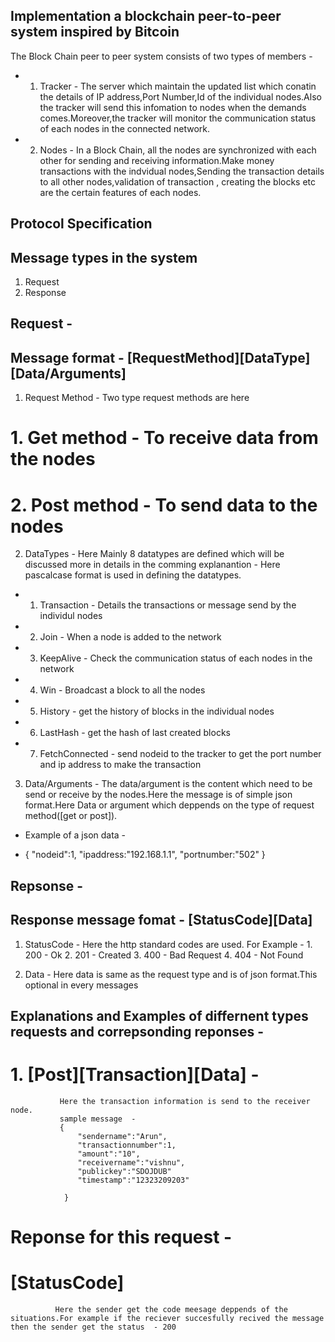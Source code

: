 ## Implementation a blockchain peer-to-peer system inspired by Bitcoin ##

The Block Chain peer to peer system consists of two types of members - 

* 1. Tracker - The server which maintain the updated list which conatin the details of IP address,Port Number,Id of the individual nodes.Also the tracker will send this infomation to nodes when the demands comes.Moreover,the tracker will monitor the communication status of each nodes in the connected network.

* 2. Nodes - In a Block Chain, all the nodes are synchronized with each other for sending and receiving information.Make money   transactions with the indvidual nodes,Sending the transaction details to all other nodes,validation of transaction , creating the blocks etc are the certain features of each nodes.

## Protocol Specification ##

## Message types  in the system ##

1. Request 
2. Response

## Request -  

## Message format  - [RequestMethod][DataType][Data/Arguments]

1. Request Method  - Two type request methods are here 

# 1. Get method  - To receive data from the nodes 
# 2. Post method  - To send data to the nodes

2. DataTypes  - Here Mainly 8 datatypes are defined which will be discussed more in details in the comming explanantion  - Here pascalcase format is used in defining the datatypes.

* 1. Transaction - Details the transactions or message send by the individul nodes
* 2. Join - When a node is added to the network
* 3. KeepAlive - Check the communication status of each nodes in the network
* 4. Win - Broadcast a block to all the nodes
* 5. History - get the history of blocks in the individual nodes
* 6. LastHash - get the hash of last created blocks
* 7. FetchConnected - send nodeid to the tracker to get the port number and ip address to make the transaction

3. Data/Arguments - The data/argument is the content which need to be send or receive by the nodes.Here the message is of simple json format.Here Data or argument which deppends on the type of request method([get or post]).

* Example of a  json data - 

- {
    "nodeid":1,
    "ipaddress:"192.168.1.1",
    "portnumber:"502"
 }


## Repsonse -

## Response message fomat  - [StatusCode][Data]

1. StatusCode - Here the http standard codes are used.
   For Example  - 
           1. 200 - Ok
           2. 201 - Created
           3. 400 - Bad Request
           4. 404 - Not Found


2. Data  - Here data is same as the request type and is of json format.This optional in every messages


## Explanations and Examples of differnent types requests and correpsonding reponses - 

# 1. [Post][Transaction][Data] - 
               Here the transaction information is send to the receiver node.
               sample message  - 
               {
                   "sendername":"Arun",
                   "transactionnumber":1,
                   "amount":"10",
                   "receivername":"vishnu",
                   "publickey":"SDOJDUB"
                   "timestamp":"12323209203"
                   
                }

# Reponse for this request  - 
# [StatusCode] 
              Here the sender get the code meesage deppends of the situations.For example if the reciever succesfully recived the message then the sender get the status  - 200











